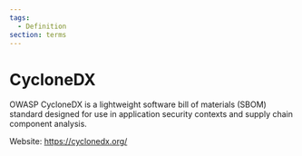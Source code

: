 ```yaml
---
tags:
  - Definition
section: terms
---
```

# CycloneDX

OWASP CycloneDX is a lightweight software bill of materials (SBOM) standard designed for use in application security contexts and supply chain component analysis.

Website: <https://cyclonedx.org/>